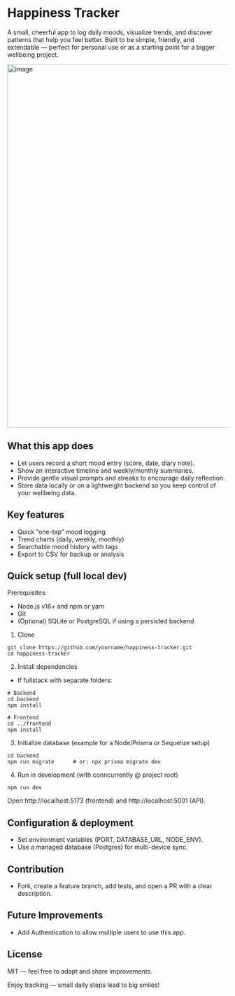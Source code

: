 # Happiness Tracker

A small, cheerful app to log daily moods, visualize trends, and discover patterns that help you feel better. Built to be simple, friendly, and extendable — perfect for personal use or as a starting point for a bigger wellbeing project.

<img width="1131" height="830" alt="image" src="https://github.com/user-attachments/assets/2b0e169c-9418-4562-827e-ed393336ea3d" />

## What this app does
- Let users record a short mood entry (score, date, diary note).
- Show an interactive timeline and weekly/monthly summaries.
- Provide gentle visual prompts and streaks to encourage daily reflection.
- Store data locally or on a lightweight backend so you keep control of your wellbeing data.

## Key features
- Quick “one-tap” mood logging
- Trend charts (daily, weekly, monthly)
- Searchable mood history with tags
- Export to CSV for backup or analysis

## Quick setup (full local dev)
Prerequisites:
- Node.js v16+ and npm or yarn
- Git
- (Optional) SQLite or PostgreSQL if using a persisted backend

1. Clone
```
git clone https://github.com/yourname/happiness-tracker.git
cd happiness-tracker
```

2. Install dependencies
- If fullstack with separate folders:
```
# Backend
cd backend
npm install

# Frontend
cd ../frontend
npm install
```


3. Initialize database (example for a Node/Prisma or Sequelize setup)
```
cd backend
npm run migrate      # or: npx prisma migrate dev
```

4. Run in development (with conncurrently @ project root)
```
npm run dev
```
Open http://localhost:5173 (frontend) and http://localhost:5001 (API).


## Configuration & deployment
- Set environment variables (PORT, DATABASE_URL, NODE_ENV).
- Use a managed database (Postgres) for multi-device sync.

## Contribution
- Fork, create a feature branch, add tests, and open a PR with a clear description.

## Future Improvements
- Add Authentication to allow multiple users to use this app.

## License
MIT — feel free to adapt and share improvements.

Enjoy tracking — small daily steps lead to big smiles!



